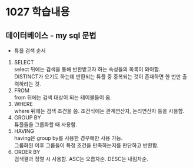 # 1027 학습내용
## 데이터베이스 - my sql 문법
*  튜플 검색 순서
1. SELECT  
select 뒤에는 검색을 통해 반환받고자 하는 속성들의 목록이 와야함.   
DISTINCT가 오기도 하는데 반환되는 튜플 중 중복되는 것이 존재하면 한 번만 출력하라는 것.
2. FROM  
from 뒤에는 검색 대상이 되는 테이블들이 옴. 
3. WHERE   
where 뒤에는 검색 조건을 씀. 조건식에는 관계연산자, 논리연산자 등을 사용함.
4. GROUP BY   
튜플들을 그룹화할 때 사용함.
5. HAVING  
having은 group by를 사용한 경우에만 사용 가능.  
그룹화된 이후 그룹들이 특정 조건을 만족하는지를 판단하고 반환함. 
6. ORDER BY   
검색결과 정렬 시 사용함. ASC는 오름차순. DESC는 내림차순.



